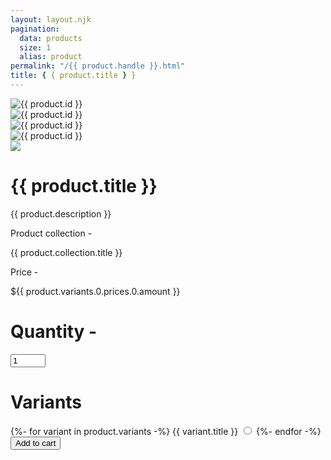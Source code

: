 ```yaml
---
layout: layout.njk
pagination:
  data: products
  size: 1
  alias: product
permalink: "/{{ product.handle }}.html"
title: { { product.title } }
---
```


<div
  class="
    mt-6
    max-w-2xl
    mx-auto
    sm:px-6
    lg:max-w-7xl lg:px-8 lg:grid lg:grid-cols-3 lg:gap-x-8
  "
>
  <div class="hidden aspect-w-3 aspect-h-4 rounded-lg overflow-hidden lg:block">
    <img
      src="{{ product.thumbnail }}"
      alt="{{ product.id }}"
      class="w-full h-full object-center object-cover"
    />
  </div>
  <div class="hidden lg:grid lg:grid-cols-1 lg:gap-y-8">
    <div class="aspect-w-3 aspect-h-2 rounded-lg overflow-hidden">
      <img
        src="{{ product.images.0.url }}"
        alt="{{ product.id }}"
        class="w-full h-96 object-center object-cover"
      />
    </div>
    <div class="aspect-w-3 aspect-h-2 rounded-lg overflow-hidden">
      <img
        src="{{ product.images.1.url }}"
        alt="{{ product.id }}"
        class="w-full h-full object-center object-cover"
      />
    </div>
  </div>
  <div class="hidden lg:grid lg:grid-cols-1 lg:gap-y-8">
    <div
      class="
        aspect-w-4 aspect-h-2
        sm:rounded-lg sm:overflow-hidden
        lg:aspect-w-3 lg:aspect-h-4
      "
    >
      <img
        src="{{ product.images.2.url }}"
        alt="{{ product.id }}"
        class="w-full h-full object-center object-cover"
      />
    </div>
    <div
      class="
        aspect-w-4 aspect-h-2
        sm:rounded-lg sm:overflow-hidden
        lg:aspect-w-3 lg:aspect-h-4
      "
    >
      <img
        src="{{ product.images.3.url }}"
        class="w-full h-full object-center object-cover"
      />
    </div>
  </div>
</div>
<div
  class="
    max-w-2xl
    mx-auto
    pt-10
    pb-16
    px-4
    sm:px-6
    lg:max-w-4xl
    lg:pt-16
    lg:pb-24
    lg:px-8
  "
>
  <div
    class="mt-4 space-y-3 lg:mt-0"
  >
    <h1
      class="
        flex
        justify-center
        mb-5
        text-2xl
        font-extrabold
        tracking-tight
        text-gray-900
        sm:text-3xl
      "
    >
      {{ product.title }}
    </h1>
    <div class="space-y-6">
      <p class="flex justify-center text-gray-900">{{ product.description }}</p>
      <div class="flex justify-center">
        <p class="text-sm font-bold text-gray-900">Product collection -</p>
        <p class="text-sm font-bold text-indigo-700">{{ product.collection.title }}</p>
      </div>
      <div class="flex justify-center">
        <p class="text-sm font-bold text-gray-900">Price -</p>
        <p class="text-sm font-bold text-indigo-700">${{ product.variants.0.prices.0.amount }}</p>
      </div>
     </div>
    <form>
      <div class="flex justify-center space-x-3 mb-5">
        <h1 class=" flex justify-center text-lg font-bold tracking-tight text-gray-900">Quantity -</h1>
        <input type="number" name="quantity" value="1" min="0" max="10" class="flex border-2 rounded-md text-blue-900 px-1 py-1 border-indigo-700" />
      </div>
      <h1 class=" flex justify-center mb-5 text-lg font-bold tracking-tight text-gray-900">Variants</h1>
      <div class="flex mt-2 max-w-xl mx-auto">
      {%- for variant in product.variants -%}
        <label for="{{ variant.id }}">
          {{ variant.title }}
          <span></span>
        </label>
        <input id="{{ variant.id }}" name="{{ variantId }}" type="radio" value="{{ variant.id }}" class="flex border -ml-24 mt-2 text-blue-900 border-indigo-700 w-full">
      {%- endfor -%}
      </div>
      <button
        type="submit"
        class="
          mt-10
          w-full
          bg-blue-900
          border border-transparent
          rounded-md
          py-3
          px-8
          flex
          items-center
          justify-center
          text-base
          font-medium
          text-white
          hover:bg-indigo-700
          focus:outline-none
          focus:ring-2
          focus:ring-offset-2
          focus:ring-indigo-500
        "
      >
        Add to cart
      </button>
    </form>
  </div>
</div>